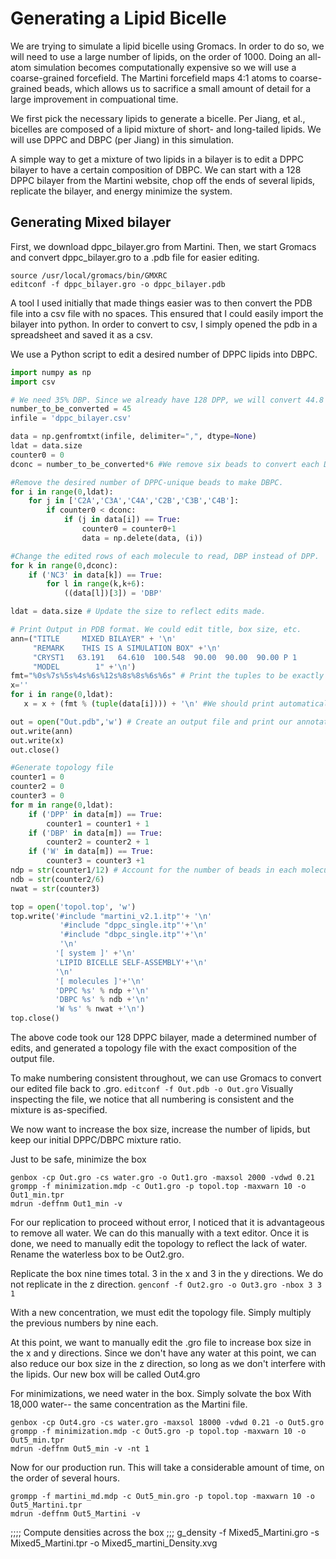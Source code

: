 # Generating a Lipid Bicelle

We are trying to simulate a lipid bicelle using Gromacs. In order to do so, we
will need to use a large number of lipids, on the order of 1000. Doing an
all-atom simulation becomes computationally expensive so we will use a coarse-grained
forcefield. The Martini forcefield maps 4:1 atoms to coarse-grained beads,
which allows us to sacrifice a small amount of detail for a large improvement in
compuational time.

We first pick the necessary lipids to generate a bicelle. Per Jiang, et al.,
bicelles are composed of a lipid mixture of short- and long-tailed lipids.
We will use DPPC and DBPC (per Jiang) in this simulation.

A simple way to get a mixture of two lipids in a bilayer is to edit a DPPC
bilayer to have a certain composition of DBPC. We can start with a 128 DPPC
bilayer from the Martini website, chop off the ends of several lipids, replicate
the bilayer, and energy minimize the system.

## Generating Mixed bilayer
First, we download dppc_bilayer.gro from Martini. Then, we start Gromacs and
convert dppc_bilayer.gro to a .pdb file for easier editing.
```
source /usr/local/gromacs/bin/GMXRC
editconf -f dppc_bilayer.gro -o dppc_bilayer.pdb
```
A tool I used initially that made things easier was to then convert the PDB file
into a csv file with no spaces. This ensured that I could easily import the
bilayer into python. In order to convert to csv, I simply opened the pdb in a
spreadsheet and saved it as a csv.

We use a Python script to edit a desired number of DPPC lipids into DBPC.
```python
import numpy as np
import csv

# We need 35% DBP. Since we already have 128 DPP, we will convert 44.8 ~ 45 or 35% to DBP.
number_to_be_converted = 45
infile = 'dppc_bilayer.csv'

data = np.genfromtxt(infile, delimiter=",", dtype=None)
ldat = data.size
counter0 = 0
dconc = number_to_be_converted*6 #We remove six beads to convert each DPPC to DBPC

#Remove the desired number of DPPC-unique beads to make DBPC.
for i in range(0,ldat):
    for j in ['C2A','C3A','C4A','C2B','C3B','C4B']:
        if counter0 < dconc:
            if (j in data[i]) == True:
                counter0 = counter0+1
                data = np.delete(data, (i))

#Change the edited rows of each molecule to read, DBP instead of DPP.
for k in range(0,dconc):
    if ('NC3' in data[k]) == True:
        for l in range(k,k+6):
            ((data[l])[3]) = 'DBP'

ldat = data.size # Update the size to reflect edits made.

# Print Output in PDB format. We could edit title, box size, etc.
ann=("TITLE     MIXED BILAYER" + '\n'
     "REMARK    THIS IS A SIMULATION BOX" +'\n'
     "CRYST1   63.191   64.610  100.548  90.00  90.00  90.00 P 1           1" +'\n'
     "MODEL        1" +'\n')
fmt="%0s%7s%5s%4s%6s%12s%8s%8s%6s%6s" # Print the tuples to be exactly spaced as pdb.
x=''
for i in range(0,ldat):
   x = x + (fmt % (tuple(data[i]))) + '\n' #We should print automatically to PDB

out = open("Out.pdb",'w') # Create an output file and print our annotations/data
out.write(ann)
out.write(x)
out.close()

#Generate topology file
counter1 = 0
counter2 = 0
counter3 = 0
for m in range(0,ldat):
    if ('DPP' in data[m]) == True:
        counter1 = counter1 + 1
    if ('DBP' in data[m]) == True:
        counter2 = counter2 + 1
    if ('W' in data[m]) == True:
        counter3 = counter3 +1
ndp = str(counter1/12) # Account for the number of beads in each molecule.
ndb = str(counter2/6)
nwat = str(counter3)

top = open('topol.top', 'w')
top.write('#include "martini_v2.1.itp"'+ '\n'
           '#include "dppc_single.itp"'+'\n'
           '#include "dbpc_single.itp"'+'\n'
           '\n'
          '[ system ]' +'\n'
          'LIPID BICELLE SELF-ASSEMBLY'+'\n'
          '\n'
          '[ molecules ]'+'\n'
          'DPPC %s' % ndp +'\n'
          'DBPC %s' % ndb +'\n'
          'W %s' % nwat +'\n')
top.close()
```
The above code took our 128 DPPC bilayer, made a determined number of edits, and
generated a topology file with the exact composition of the output file.

To make numbering consistent throughout, we can use Gromacs to convert our
edited file back to .gro. `editconf -f Out.pdb -o Out.gro` Visually inspecting
the file, we notice that all numbering is consistent and the mixture is
as-specified.

We now want to increase the box size, increase the number of lipids, but keep
our initial DPPC/DBPC mixture ratio.

Just to be safe, minimize the box
```
genbox -cp Out.gro -cs water.gro -o Out1.gro -maxsol 2000 -vdwd 0.21
grompp -f minimization.mdp -c Out1.gro -p topol.top -maxwarn 10 -o Out1_min.tpr
mdrun -deffnm Out1_min -v
```
For our replication to proceed without error, I noticed that it is advantageous
to remove all water. We can do this manually with a text editor. Once it is done,
we need to manually edit the topology to reflect the lack of water. Rename the
waterless box to be Out2.gro.

Replicate the box nine times total. 3 in the x and 3 in the y directions. We
do not replicate in the z direction.
`genconf -f Out2.gro -o Out3.gro -nbox 3 3 1`

With a new concentration, we must edit the topology file. Simply multiply the
previous numbers by nine each.

At this point, we want to manually edit the .gro file to increase box size in the
x and y directions. Since we don't have any water at this point, we can also
reduce our box size in the z direction, so long as we don't interfere with the lipids.
Our new box will be called Out4.gro

For minimizations, we need water in the box. Simply solvate the box With 18,000
water-- the same concentration as the Martini file.
```
genbox -cp Out4.gro -cs water.gro -maxsol 18000 -vdwd 0.21 -o Out5.gro
grompp -f minimization.mdp -c Out5.gro -p topol.top -maxwarn 10 -o Out5_min.tpr
mdrun -deffnm Out5_min -v -nt 1
```
Now for our production run. This will take a considerable amount of time, on
the order of several hours.
```
grompp -f martini_md.mdp -c Out5_min.gro -p topol.top -maxwarn 10 -o Out5_Martini.tpr
mdrun -deffnm Out5_Martini -v
```
;;;; Compute densities across the box
;;; g_density -f Mixed5_Martini.gro -s Mixed5_Martini.tpr -o Mixed5_martini_Density.xvg
